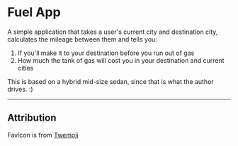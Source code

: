 # Fuel App
A simple application that takes a user's current city and destination city, calculates the mileage between them and tells you: 
1. If you'll make it to your destination before you run out of gas
2. How much the tank of gas will cost you in your destination and current cities

This is based on a hybrid mid-size sedan, since that is what the author drives. :)

---
## Attribution
Favicon is from [Twemoji](https://twemoji.twitter.com/)